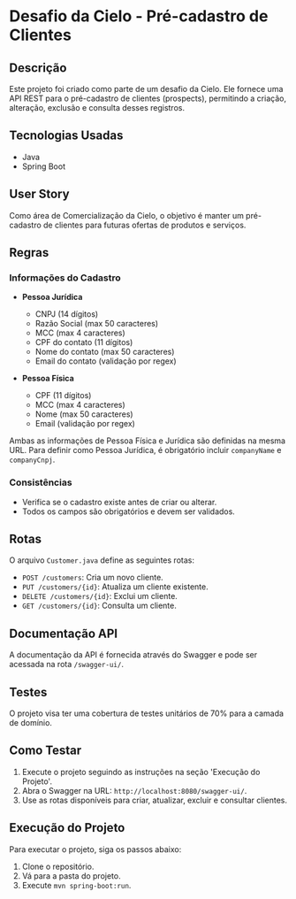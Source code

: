 
# Desafio da Cielo - Pré-cadastro de Clientes

## Descrição

Este projeto foi criado como parte de um desafio da Cielo. Ele fornece uma API REST para o pré-cadastro de clientes (prospects), permitindo a criação, alteração, exclusão e consulta desses registros.

## Tecnologias Usadas

- Java
- Spring Boot

## User Story

Como área de Comercialização da Cielo, o objetivo é manter um pré-cadastro de clientes para futuras ofertas de produtos e serviços.

## Regras

### Informações do Cadastro

- **Pessoa Jurídica**
    - CNPJ (14 dígitos)
    - Razão Social (max 50 caracteres)
    - MCC (max 4 caracteres)
    - CPF do contato (11 dígitos)
    - Nome do contato (max 50 caracteres)
    - Email do contato (validação por regex)

- **Pessoa Física**
    - CPF (11 dígitos)
    - MCC (max 4 caracteres)
    - Nome (max 50 caracteres)
    - Email (validação por regex)

Ambas as informações de Pessoa Física e Jurídica são definidas na mesma URL. Para definir como Pessoa Jurídica, é obrigatório incluir `companyName` e `companyCnpj`.

### Consistências

- Verifica se o cadastro existe antes de criar ou alterar.
- Todos os campos são obrigatórios e devem ser validados.

## Rotas

O arquivo `Customer.java` define as seguintes rotas:

- `POST /customers`: Cria um novo cliente.
- `PUT /customers/{id}`: Atualiza um cliente existente.
- `DELETE /customers/{id}`: Exclui um cliente.
- `GET /customers/{id}`: Consulta um cliente.

## Documentação API

A documentação da API é fornecida através do Swagger e pode ser acessada na rota `/swagger-ui/`.

## Testes

O projeto visa ter uma cobertura de testes unitários de 70% para a camada de domínio.

## Como Testar

1. Execute o projeto seguindo as instruções na seção 'Execução do Projeto'.
2. Abra o Swagger na URL: `http://localhost:8080/swagger-ui/`.
3. Use as rotas disponíveis para criar, atualizar, excluir e consultar clientes.

## Execução do Projeto

Para executar o projeto, siga os passos abaixo:

1. Clone o repositório.
2. Vá para a pasta do projeto.
3. Execute `mvn spring-boot:run`.

